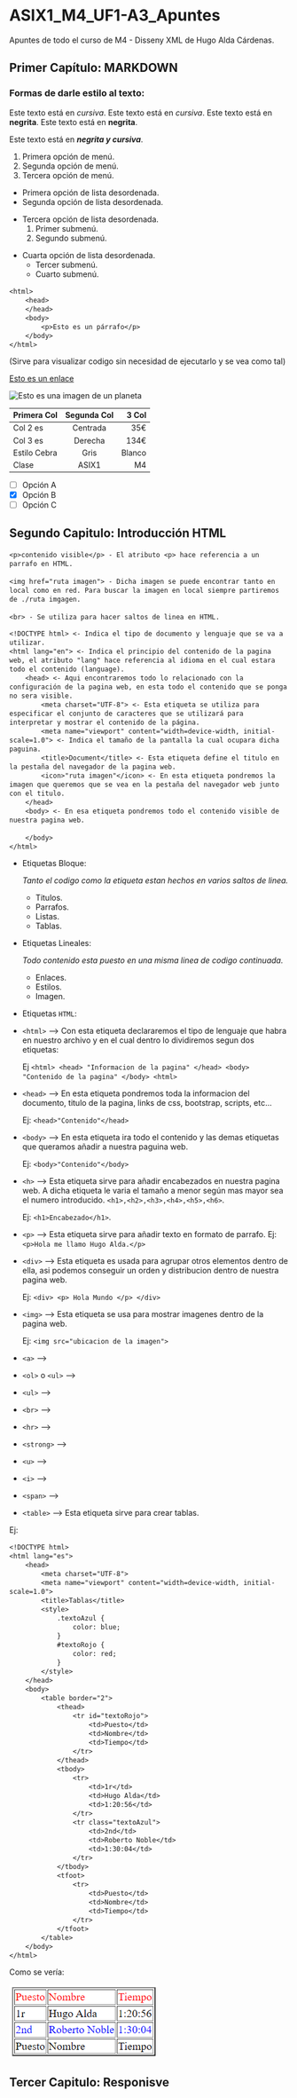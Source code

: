# ASIX1_M4_UF1-A3_Apuntes

Apuntes de todo el curso de M4 - Disseny XML de Hugo Alda Cárdenas.

## Primer Capítulo: MARKDOWN

### Formas de darle estilo al texto:

Este texto está en *cursiva*.
Este texto está en *cursiva*.
Este texto está en **negrita**.
Este texto está en **negrita**.

Este texto está en ***negrita y cursiva***.

1. Primera opción de menú.
2. Segunda opción de menú.
3. Tercera opción de menú.

* Primera opción de lista desordenada.
* Segunda opción de lista desordenada.

- Tercera opción de lista desordenada.
    1. Primer submenú.
    2. Segundo submenú.
* Cuarta opción de lista desordenada.
  * Tercer submenú.
  * Cuarto submenú.

```
<html>
    <head>
    </head>
    <body>
        <p>Esto es un párrafo</p>
    </body>
</html>
```

(Sirve para visualizar codigo sin necesidad de ejecutarlo y se vea como tal)

[Esto es un enlace](http://joan23.fje.edu "Enlace a la web del cole")

![Esto es una imagen de un planeta](https://github.com/HugoAlda/ASIX1_M4_UF1-A3_Apuntes/blob/main/img/Escudo%20Bar%C3%A7a.png "Escudo del Barça")

|Primera Col|Segunda Col|3 Col|
|----------------|:-------------:|---------------:|
|Col 2 es|Centrada|35€|
|Col 3 es|Derecha| 134€|
|Estilo Cebra|Gris|Blanco|
|Clase|ASIX1|M4|
-[ ] Opción A
-[X] Opción B
-[ ] Opción C

## Segundo Capitulo: Introducción HTML

```
<p>contenido visible</p> - El atributo <p> hace referencia a un parrafo en HTML.

<img href="ruta imagen"> - Dicha imagen se puede encontrar tanto en local como en red. Para buscar la imagen en local siempre partiremos de ./ruta imgagen.

<br> - Se utiliza para hacer saltos de linea en HTML.
```

```
<!DOCTYPE html> <- Indica el tipo de documento y lenguaje que se va a utilizar.
<html lang="en"> <- Indica el principio del contenido de la pagina web, el atributo "lang" hace referencia al idioma en el cual estara todo el contenido (language).
    <head> <- Aqui encontraremos todo lo relacionado con la configuración de la pagina web, en esta todo el contenido que se ponga no sera visible.
        <meta charset="UTF-8"> <- Esta etiqueta se utiliza para especificar el conjunto de caracteres que se utilizará para interpretar y mostrar el contenido de la página.
        <meta name="viewport" content="width=device-width, initial-scale=1.0"> <- Indica el tamaño de la pantalla la cual ocupara dicha paguina.
        <title>Document</title> <- Esta etiqueta define el titulo en la pestaña del navegador de la pagina web.
        <icon>"ruta imagen"</icon> <- En esta etiqueta pondremos la imagen que queremos que se vea en la pestaña del navegador web junto con el titulo.
    </head>
    <body> <- En esa etiqueta pondremos todo el contenido visible de nuestra pagina web.
        
    </body>
</html>
```

* Etiquetas Bloque:
  
    *Tanto el codigo como la etiqueta estan hechos en varios saltos de linea.*

  * Titulos.
  * Parrafos.
  * Listas.
  * Tablas.

* Etiquetas Lineales:

    *Todo contenido esta puesto en una misma linea de codigo continuada.*

  * Enlaces.
  * Estilos.
  * Imagen.

* Etiquetas ```HTML```:

* ```<html>``` --> Con esta etiqueta declararemos el tipo de lenguaje que habra en nuestro archivo y en el cual dentro lo dividiremos segun dos etiquetas:

    Ej ```<html> <head> "Informacion de la pagina" </head> <body> "Contenido de la pagina" </body> <html>```

* ```<head>``` --> En esta etiqueta pondremos toda la informacion del documento, titulo de la pagina, links de css, bootstrap, scripts, etc...

    Ej: ```<head>"Contenido"</head>```
        
* ```<body>``` --> En esta etiqueta ira todo el contenido y las demas etiquetas que queramos añadir a nuestra paguina web.

    Ej: ```<body>"Contenido"</body>```

* ```<h>``` --> Esta etiqueta sirve para añadir encabezados en nuestra pagina web. A dicha etiqueta le varia el tamaño a menor según mas mayor sea el numero introducido. ```<h1>,<h2>,<h3>,<h4>,<h5>,<h6>```. 
            
    Ej: ```<h1>Encabezado</h1>```.
            
* ```<p>``` --> Esta etiqueta sirve para añadir texto en formato de parrafo. Ej: ```<p>Hola me llamo Hugo Alda.</p>```

* ```<div>``` --> Esta etiqueta es usada para agrupar otros elementos dentro de ella, asi podemos conseguir un orden y distribucion dentro de nuestra pagina web.

    Ej: ```<div> <p> Hola Mundo </p> </div>```
            
* ```<img>``` --> Esta etiqueta se usa para mostrar imagenes dentro de la pagina web.

    Ej: ```<img src="ubicacion de la imagen">```

* ```<a>``` --> 

* ```<ol>``` o ```<ul>``` --> 

* ```<ul>``` --> 
            
* ```<br>``` --> 

* ```<hr>``` --> 

* ```<strong>``` -->

* ```<u>``` -->

* ```<i>``` -->

* ```<span>``` -->
                        
* ```<table>``` --> Esta etiqueta sirve para crear tablas.

Ej:

```
<!DOCTYPE html>
<html lang="es">
    <head>
        <meta charset="UTF-8">
        <meta name="viewport" content="width=device-width, initial-scale=1.0">
        <title>Tablas</title>
        <style>
            .textoAzul {
                color: blue;
            }
            #textoRojo {
                color: red;
            }
        </style>
    </head>
    <body>
        <table border="2">
            <thead>
                <tr id="textoRojo">
                    <td>Puesto</td>
                    <td>Nombre</td>
                    <td>Tiempo</td>
                </tr>
            </thead>
            <tbody>
                <tr>
                    <td>1r</td>
                    <td>Hugo Alda</td>
                    <td>1:20:56</td>
                </tr>
                <tr class="textoAzul">
                    <td>2nd</td>
                    <td>Roberto Noble</td>
                    <td>1:30:04</td>
                </tr>
            </tbody>
            <tfoot>
                <tr>
                    <td>Puesto</td>
                    <td>Nombre</td>
                    <td>Tiempo</td>
                </tr>
            </tfoot>
        </table>
    </body>
</html>
```

Como se vería:

![Esto es la imagen de la tabla](https://github.com/HugoAlda/ASIX1_M4_UF1-A3_Apuntes/blob/main/img/Tabla.png "Ej Tabla")

## Tercer Capitulo: Responisve

